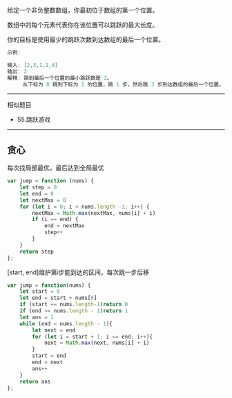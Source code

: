 给定一个非负整数数组，你最初位于数组的第一个位置。

数组中的每个元素代表你在该位置可以跳跃的最大长度。

你的目标是使用最少的跳跃次数到达数组的最后一个位置。

```cpp
示例:

输入: [2,3,1,1,4]
输出: 2
解释: 跳到最后一个位置的最小跳跃数是 2。
     从下标为 0 跳到下标为 1 的位置，跳 1 步，然后跳 3 步到达数组的最后一个位置。
```

---

相似题目

- 55.跳跃游戏

---




## 贪心

每次找局部最优，最后达到全局最优

```javascript
var jump = function (nums) {
    let step = 0
    let end = 0
    let nextMax = 0
    for (let i = 0; i < nums.length -1; i++) {
        nextMax = Math.max(nextMax, nums[i] + i)
        if (i == end) {
            end = nextMax
            step++
        }
    }
    return step
};
```

[start, end]维护第i步能到达的区间，每次跳一步后移

```javascript
var jump = function(nums) {
    let start = 0
    let end = start + nums[0]
    if (start == nums.length-1)return 0
    if (end >= nums.length - 1)return 1
    let ans = 1
    while (end < nums.length - 1){
        let next = end
        for (let i = start + 1; i <= end; i++){
            next = Math.max(next, nums[i] + i)
        }
        start = end
        end = next
        ans++
    }
    return ans
};
```

